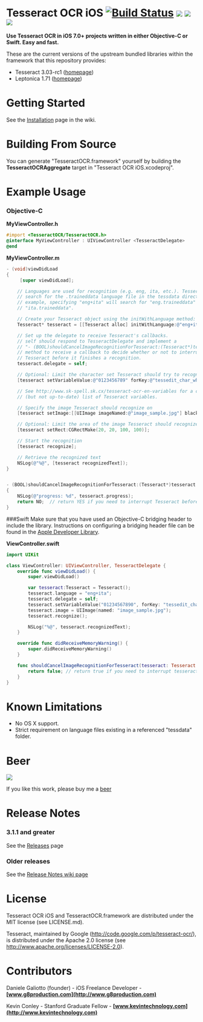 Tesseract OCR iOS [![Build Status](https://travis-ci.org/gali8/Tesseract-OCR-iOS.svg?branch=master)](https://travis-ci.org/gali8/Tesseract-OCR-iOS) ![](https://img.shields.io/cocoapods/v/TesseractOCRiOS.svg) ![](https://img.shields.io/cocoapods/l/TesseractOCRiOS.svg) ![](https://img.shields.io/cocoapods/p/TesseractOCRiOS.svg)
=================

**Use Tesseract OCR in iOS 7.0+ projects written in either Objective-C or Swift.
Easy and fast.**

These are the current versions of the upstream bundled libraries within the framework that this repository provides:

* Tesseract 3.03-rc1 ([homepage](https://code.google.com/p/tesseract-ocr/))
* Leptonica 1.71 ([homepage](http://leptonica.org/))

Getting Started
=================
See the [Installation](https://github.com/gali8/Tesseract-OCR-iOS/wiki/Installation) page in the wiki.

Building From Source
=================
You can generate "TesseractOCR.framework" yourself by building the
**TesseractOCRAggregate** target in "Tesseract OCR iOS.xcodeproj".

Example Usage
=======

### Objective-C

**MyViewController.h**

```Objective-C
#import <TesseractOCR/TesseractOCR.h>
@interface MyViewController : UIViewController <TesseractDelegate>
@end
```

**MyViewController.m**

```Objective-C
- (void)viewDidLoad
{
     [super viewDidLoad];

	// Languages are used for recognition (e.g. eng, ita, etc.). Tesseract will
    // search for the .traineddata language file in the tessdata directory. For
    // example, specifying "eng+ita" will search for "eng.traineddata" and
    // "ita.traineddata".

	// Create your Tesseract object using the initWithLanguage method:
    Tesseract* tesseract = [[Tesseract alloc] initWithLanguage:@"eng+ita"];

	// Set up the delegate to receive Tesseract's callbacks.
	// self should respond to TesseractDelegate and implement a
    // "- (BOOL)shouldCancelImageRecognitionForTesseract:(Tesseract*)tesseract"
    // method to receive a callback to decide whether or not to interrupt
    // Tesseract before it finishes a recognition.
	tesseract.delegate = self;

    // Optional: Limit the character set Tesseract should try to recognize from
    [tesseract setVariableValue:@"0123456789" forKey:@"tessedit_char_whitelist"];

    // See http://www.sk-spell.sk.cx/tesseract-ocr-en-variables for a complete
    // (but not up-to-date) list of Tesseract variables.

    // Specify the image Tesseract should recognize on
	[tesseract setImage:[[UIImage imageNamed:@"image_sample.jpg"] blackAndWhite]];

    // Optional: Limit the area of the image Tesseract should recognize on to a rectangle
	[tesseract setRect:CGRectMake(20, 20, 100, 100)];

    // Start the recognition
	[tesseract recognize];

    // Retrieve the recognized text
	NSLog(@"%@", [tesseract recognizedText]);
}


- (BOOL)shouldCancelImageRecognitionForTesseract:(Tesseract*)tesseract
{
    NSLog(@"progress: %d", tesseract.progress);
    return NO;  // return YES if you need to interrupt Tesseract before it finishes
}
```

###Swift
Make sure that you have used an Objective-C bridging header to include the
library. Instructions on configuring a bridging header file can be found in the
[Apple Developer Library](https://developer.apple.com/library/ios/documentation/swift/conceptual/buildingcocoaapps/MixandMatch.html#//apple_ref/doc/uid/TP40014216-CH10-XID_77).

**ViewController.swift**

```Swift
import UIKit

class ViewController: UIViewController, TesseractDelegate {
    override func viewDidLoad() {
        super.viewDidLoad()

        var tesseract:Tesseract = Tesseract();
        tesseract.language = "eng+ita";
        tesseract.delegate = self;
        tesseract.setVariableValue("01234567890", forKey: "tessedit_char_whitelist");
        tesseract.image = UIImage(named: "image_sample.jpg");
        tesseract.recognize();

        NSLog("%@", tesseract.recognizedText);
    }

    override func didReceiveMemoryWarning() {
        super.didReceiveMemoryWarning()
    }

    func shouldCancelImageRecognitionForTesseract(tesseract: Tesseract!) -> Bool {
        return false; // return true if you need to interrupt tesseract before it finishes
    }
}
```

Known Limitations
=================

- No OS X support.
- Strict requirement on language files existing in a referenced "tessdata"
    folder.

Beer
=================
[![](http://media.tumblr.com/3243ca9030c3fa14ca3042344ae3d510/tumblr_inline_ng26w7z8SG1qmlajm.png)](http://g8production.com/Beer)

If you like this work, please buy me a [beer](http://g8production.com/Beer)

Release Notes
=================

### 3.1.1 and greater

See the [Releases](https://github.com/gali8/Tesseract-OCR-iOS/releases) page

### Older releases

See the [Release Notes wiki page](https://github.com/gali8/Tesseract-OCR-iOS/wiki/Release-Notes)



License
=================

Tesseract OCR iOS and TesseractOCR.framework are distributed under the MIT
license (see LICENSE.md).

Tesseract, maintained by Google (http://code.google.com/p/tesseract-ocr/), is
distributed under the Apache 2.0 license (see
http://www.apache.org/licenses/LICENSE-2.0).


Contributors
=================

Daniele Galiotto (founder) - iOS Freelance Developer -
**[www.g8production.com](http://www.g8production.com)**

Kevin Conley - Stanford Graduate Fellow - **[www.kevintechnology.com](http://www.kevintechnology.com)**
